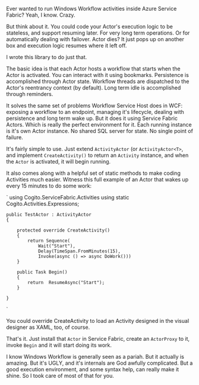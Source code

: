 Ever wanted to run Windows Workflow activities inside Azure Service Fabric? Yeah, I know. Crazy.

But think about it. You could code your Actor's execution logic to be stateless, and support resuming later. For very long term operations. Or for automatically dealing with failover. Actor dies? It just pops up on another box and execution logic resumes where it left off.

I wrote this library to do just that.

The basic idea is that each Actor hosts a workflow that starts when the Actor is activated. You can interact with it using bookmarks. Persistence is accomplished through Actor state. Workflow threads are dispatched to the Actor's reentrancy context (by default). Long term idle is accomplished through reminders.

It solves the same set of problems Workflow Service Host does in WCF: exposing a workflow to an endpoint, managing it's lifecycle, dealing with persistence and long term wake up. But it does it using Service Fabric Actors. Which is really the perfect environment for it. Each running instance is it's own Actor instance. No shared SQL server for state. No single point of failure.

It's fairly simple to use. Just extend `ActivityActor` (or `ActivityActor<T>`, and implement `CreateActivity()` to return an `Activity` instance, and when the `Actor` is activated, it will begin running.

It also comes along with a helpful set of static methods to make coding Activities much easier. Witness this full example of an Actor that wakes up every 15 minutes to do some work:

`
    using Cogito.ServiceFabric.Activities
    using static Cogito.Activities.Expressions;
    
    public TestActor : ActivityActor
    {
    
        protected override CreateActivity()
        {
            return Sequence(
                Wait("Start"),
                Delay(TimeSpan.FromMinutes(15),
                Invoke(async () => async DoWork()))
        }
    
        public Task Begin()
        {
            return  ResumeAsync("Start");
        }

    }
`

You could override CreateActivity to load an Activity designed in the visual designer as XAML, too, of course.

That's it. Just install that `Actor` in Service Fabric, create an `ActorProxy` to it, invoke `Begin` and it will start doing its work.

I know Windows Workflow is generally seen as a pariah. But it actually is amazing. But it's UGLY, and it's internals are God awfully complicated. But a good execution environment, and some syntax help, can really make it shine. So I took care of most of that for you.
